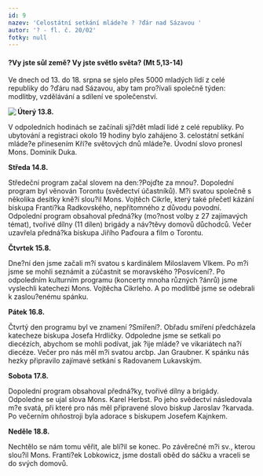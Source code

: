 ```yaml
---
id: 9
nazev: 'Celostátní setkání mláde?e ? ?ďár nad Sázavou '
autor: '? - fl. č. 20/02'
fotky: null
---
```

<h4>?Vy jste sůl země? Vy jste světlo světa? (Mt 5,13-14)</h4><p>
Ve dnech od 13. do 18. srpna se sjelo přes 5000 mladých lidí z celé republiky do ?ďáru nad Sázavou, aby tam pro?ívali společně týden: modlitby, vzdělávání a sdílení ve společenství.<p>
<img src="obr/2002_zdar.gif" align="left"> <b>Úterý 13.8.</b><p>
V odpoledních hodinách se začínali sjí?dět mladí lidé z celé republiky. Po ubytování a registraci okolo 19 hodiny bylo zahájeno 3. celostátní setkání mláde?e přinesením Kří?e světových dnů mláde?e. Úvodní slovo pronesl Mons. Dominik Duka.<p>
<b>Středa 14.8.</b><p>
Středeční program začal slovem na den:?Pojďte za mnou?. Dopolední program byl věnován Torontu (svědectví účastníků). M?i svatou společně s několika desítky kně?í slou?il Mons. Vojtěch Cikrle, který také přečetl kázání biskupa Franti?ka Radkovského, nepřítomného z důvodu povodní. Odpolední program obsahoval předná?ky (mo?nost volby z 27 zajímavých témat), tvořivé dílny (11 dílen) brigády a náv?těvy domovů důchodců. Večer uzavřela předná?ka biskupa Jiřího Paďoura a film o Torontu.<p>
<b>Čtvrtek 15.8.</b><p>
Dne?ní den jsme začali m?í svatou s kardinálem Miloslavem Vlkem. Po m?i jsme se mohli seznámit a zúčastnit se moravského ?Posvícení?. Po odpoledním kulturním programu (koncerty mnoha různých ?ánrů) jsme vyslechli katechezi Mons. Vojtěcha Cikrleho. A po modlitbě jsme se odebrali k zaslou?enému spánku. <p>
<b>Pátek 16.8.</b><p>
Čtvrtý den programu byl ve znamení ?Smíření?. Obřadu smíření předcházela katecheze biskupa Josefa Hrdličky. Odpoledne jsme se setkali po diecézích, abychom se mohli podívat, jak ?ije mláde? ve vikariátech na?í diecéze. Večer pro nás měl m?i svatou arcbp. Jan Graubner. K spánku nás hezky připravilo zajímavé setkání s Radovanem Lukavským. <p>
<b>Sobota 17.8.</b><p>
Dopolední program obsahoval předná?ky, tvořivé dílny a brigády. Odpoledne se ujal slova Mons. Karel Herbst. Po jeho svědectví následovala m?e svatá, při které pro nás měl připravené slovo biskup Jaroslav ?karvada. Po večerním ohňostroji byla adorace s biskupem Josefem Kajnkem. <p>
<b>Neděle 18.8.</b><p>
Nechtělo se nám tomu věřit, ale blí?il se konec. Po závěrečné m?i sv., kterou slou?il Mons. Franti?ek Lobkowicz, jsme dostali oběd do sáčku a vraceli se do svých domovů.
